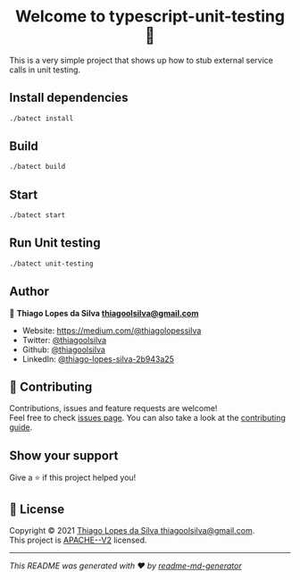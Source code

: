 <h1 align="center">Welcome to typescript-unit-testing 👋</h1>

This is a very simple project that shows up how to stub external service calls in unit testing.

## Install dependencies
```bash
./batect install
```

## Build
```bash
./batect build
```

## Start
```bash
./batect start
```

## Run Unit testing
```bash
./batect unit-testing
```

## Author

👤 **Thiago Lopes da Silva <thiagoolsilva@gmail.com>**

- Website: https://medium.com/@thiagolopessilva
- Twitter: [@thiagoolsilva](https://twitter.com/thiagoolsilva)
- Github: [@thiagoolsilva](https://github.com/thiagoolsilva)
- LinkedIn: [@thiago-lopes-silva-2b943a25](https://linkedin.com/in/thiago-lopes-silva-2b943a25)

## 🤝 Contributing

Contributions, issues and feature requests are welcome!<br />Feel free to check [issues page](https://github.com/thiagoolsilva/tiktaktoe/issues). You can also take a look at the [contributing guide](https://github.com/thiagoolsilva/tiktaktoe/blob/master/CONTRIBUTING.md).

## Show your support

Give a ⭐️ if this project helped you!

## 📝 License

Copyright © 2021 [Thiago Lopes da Silva <thiagoolsilva@gmail.com>](https://github.com/thiagoolsilva).<br />
This project is [APACHE--V2](https://github.com/thiagoolsilva/tiktaktoe/blob/master/LICENSE) licensed.

---

_This README was generated with ❤️ by [readme-md-generator](https://github.com/kefranabg/readme-md-generator)_
